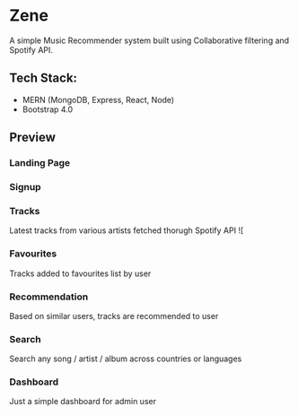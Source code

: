 # Zene

A simple Music Recommender system built using Collaborative filtering and Spotify API.

## Tech Stack:
 * MERN (MongoDB, Express, React, Node)
 * Bootstrap 4.0
 
 
## Preview

### Landing Page


### Signup


### Tracks
Latest tracks from various artists fetched thorugh Spotify API
![

### Favourites
Tracks added to favourites list by user


### Recommendation
 
Based on similar users, tracks are recommended to user


### Search
 
Search any song / artist / album across countries or languages

### Dashboard
 
Just a simple dashboard for admin user
